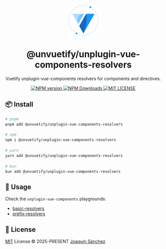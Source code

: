 <br>

<p align="center">
  <picture>
    <source media="(prefers-color-scheme: dark)" srcset="https://github.com/userquin/unvuetify-monorepo/blob/main/vuetify-logo-dark-atom.svg" height="100px" />
    <img height="100px" src="https://github.com/userquin/unvuetify-monorepo/blob/main/vuetify-logo-light-atom.svg">
  </picture>
</p>

<h1 align="center">@unvuetify/unplugin-vue-components-resolvers</h1>

<p align="center">
Vuetify unplugin-vue-components resolvers for components and directives.
</p>

<p align='center'>
<a href='https://www.npmjs.com/package/@unvuetify/unplugin-vue-components-resolvers' target="__blank">
  <img src='https://img.shields.io/npm/v/@unvuetify/unplugin-vue-components-resolvers.svg?style=flat&colorA=18181B&colorB=1867C0' alt="NPM version">
</a>
<a href="https://npm.chart.dev/@unvuetify/unplugin-vue-components-resolvers" target="__blank">
  <img alt="NPM Downloads" src="https://img.shields.io/npm/dm/@unvuetify/unplugin-vue-components-resolvers.svg?style=flat&colorA=18181B&colorB=1867C0">
</a>
<a href="https://github.com/userquin/unvuetify-monorepo/tree/main/LICENSE" target="__blank">
  <img alt="MIT LICENSE" src="https://img.shields.io/npm/l/@nuxt/fonts.svg?style=flat&colorA=18181B&colorB=1867C0">
</a>
</p>

## 📦 Install

```bash
# pnpm
pnpm add @unvuetify/unplugin-vue-components-resolvers

# npm
npm i @unvuetify/unplugin-vue-components-resolvers

# yarn
yarn add @unvuetify/unplugin-vue-components-resolvers

# bun
bun add @unvuetify/unplugin-vue-components-resolvers
```

## 🦄 Usage

Check the `unplugin-vue-components` playgrounds:
- [basic-resolvers](https://github.com/userquin/unvuetify-monorepo/tree/main/playgrounds/basic-resolvers)
- [prefix-resolvers](https://github.com/userquin/unvuetify-monorepo/tree/main/playgrounds/prefix-resolvers)

## 📄 License

[MIT](https://github.com/userquin/unvuetify-monorepo/blob/main/LICENSE) License &copy; 2025-PRESENT [Joaquín Sánchez](https://github.com/userquin)
